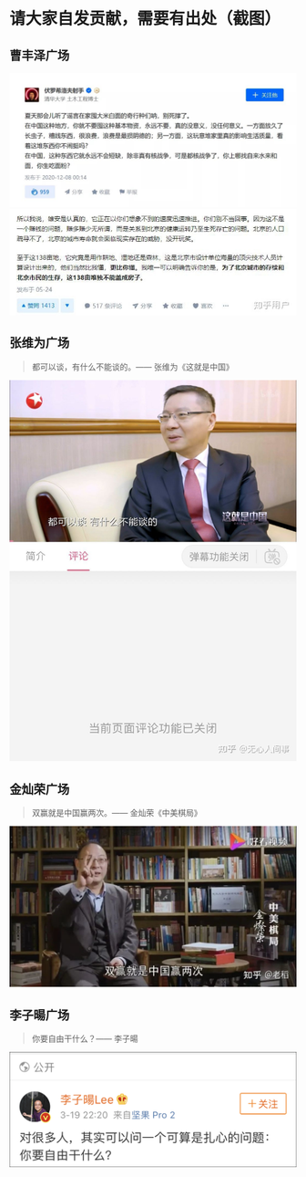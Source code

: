 # 请大家自发贡献，需要有出处（截图）

## 曹丰泽广场  

![在中国这种地方，不需要囤积基本物资](在中国这种地方，不需要囤积基本物资.jpg)
![海量专家精确计算](海专精算比我懂更比你懂.jpg)

## 张维为广场

> 都可以谈，有什么不能谈的。—— 张维为《这就是中国》

![张维为_都可以谈](张维为_都可以谈.jpg)

## 金灿荣广场

> 双赢就是中国赢两次。—— 金灿荣《中美棋局》

![金灿荣_双赢](金灿荣_双赢.jpg)

## 李子暘广场

> 你要自由干什么？—— 李子暘

![李子暘论自由](李子暘论自由.png)